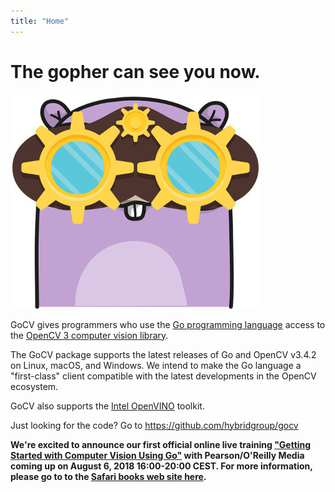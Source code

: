 ```yaml
---
title: "Home"
---
```

# The gopher can see you now.

[![GoCV](images/gocvlogo.jpg)](https://gocv.io/)

GoCV gives programmers who use the [Go programming language](https://golang.org/) access to the [OpenCV 3 computer vision library](http://opencv.org/).

The GoCV package supports the latest releases of Go and OpenCV v3.4.2 on Linux, macOS, and Windows. We intend to make the Go language a "first-class" client compatible with the latest developments in the OpenCV ecosystem.

GoCV also supports the [Intel OpenVINO](https://software.intel.com/en-us/openvino-toolkit) toolkit.

Just looking for the code? Go to https://github.com/hybridgroup/gocv

**We're excited to announce our first official online live training ["Getting Started with Computer Vision Using Go"](https://www.safaribooksonline.com/live-training/courses/getting-started-with-computer-vision-using-go/0636920196075) with Pearson/O'Reilly Media coming up on August 6, 2018 16:00-20:00 CEST.
For more information, please go to to the [Safari books web site here](https://www.safaribooksonline.com/live-training/courses/getting-started-with-computer-vision-using-go/0636920196075).**
